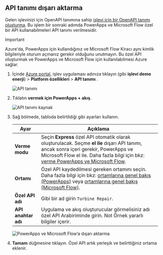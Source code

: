 ## <a name="export-an-api-definition"></a>API tanımı dışarı aktarma
Gelen işlevinizi için OpenAPI tanımına sahip [işlevi için bir OpenAPI tanımı oluşturma](../articles/azure-functions/functions-openapi-definition.md). Bu işlem bir sonraki adımda PowerApps ve Microsoft Flow özel bir API kullanabilmeleri API tanımı verilmesidir.

> [!IMPORTANT]
> Azure'da, PowerApps için kullandığınız ve Microsoft Flow Kiracı aynı kimlik bilgileriyle oturum açmanız gerekir olduğunu unutmayın. Bu özel API oluşturmak ve PowerApps ve Microsoft Flow için kullanılabilmesi Azure sağlar.

1. İçinde [Azure portal](https://portal.azure.com), işlev uygulaması adınıza tıklayın (gibi **işlevi demo enerji**) > **Platform özellikleri** > **API tanımı** .

    ![API tanımı](media/functions-export-api-definition/api-definition.png)

1. Tıklatın **vermek için PowerApps + akış**.

    ![API tanımı kaynak](media/functions-export-api-definition/export-api-1.png)

1. Sağ bölmede, tabloda belirtildiği gibi ayarları kullanın.

    |Ayar|Açıklama|
    |--------|------------|
    |**Verme modu**|Seçin **Express** özel API otomatik olarak oluşturulacak. Seçme **el ile** dışarı API tanımı, ancak sonra içeri gerekir, PowerApps ve Microsoft Flow el ile. Daha fazla bilgi için bkz: [verme PowerApps ve Microsoft Flow](../articles/azure-functions/app-service-export-api-to-powerapps-and-flow.md).|
    |**Ortamı**|Özel API kaydedilmesi gereken ortamını seçin. Daha fazla bilgi için bkz: [ortamlarına genel bakış (PowerApps)](https://powerapps.microsoft.com/tutorials/environments-overview/) veya [ortamlarına genel bakış (Microsoft Flow)](https://us.flow.microsoft.com/documentation/environments-overview-admin/).|
    |**Özel API adı**|Gibi bir ad girin `Turbine Repair`.|
    |**API anahtar adı**|Uygulama ve akış oluşturucular görmelisiniz adı özel API Arabiriminde girin. Not Örnek yararlı bilgiler içerir.|
 
    ![PowerApps ve Microsoft Flow’a dışarı aktarma](media/functions-export-api-definition/export-api-2.png)

1. **Tamam** düğmesine tıklayın. Özel API artık yerleşik ve belirttiğiniz ortama eklenir.